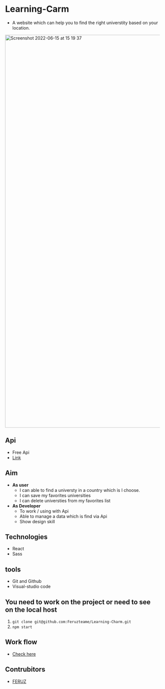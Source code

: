 # Learning-Carm
- A website which can help you to find the right universtity based on your location.

<img width="1278" alt="Screenshot 2022-06-15 at 15 19 37" src="https://user-images.githubusercontent.com/59234162/173837922-7c3bb1fc-70b6-4b42-ae30-8d3d210ffc1a.png">

## Api
- Free Api
- [Link](http://universities.hipolabs.com/search?country=Belgium)

## Aim
- <b>As user</b> 
   - I can able to find a universty in a country which is I choose.
   - I can save my favorites universities
   - I can delete universties from my favorites list
- <b>As Developer</b> 
   - To work / using  with Api
   - Able to manage a data which is find via Api
   - Show design skill
   
## Technologies
- React
- Sass

## tools
- Git and Github
- Visual-studio code

## You need to work on the project or need to see on the local host

1. `git clone git@github.com:Feruzteame/Learning-Charm.git`
2. `npm start`

## Work flow
- [Check here](https://github.com/Feruzteame/Learning-Charm/projects/1)

## Contrubitors
- [FERUZ](https://github.com/Feruzteame)

